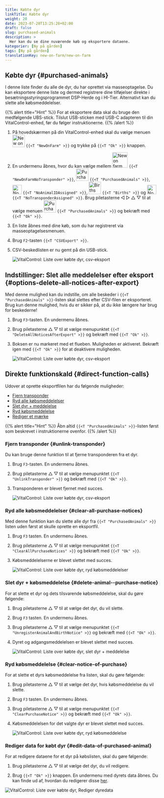 ```yaml
---
title: Købte dyr
linkTitle: Købte dyr
weight: 20
date: 2023-07-28T13:25:28+02:00
draft: false
slug: purchased-animals
description: >
  Her kan du se dine nuværende køb og eksportere dataene.
kategorier: [Ny på gården]
tags: [Ny på gården]
translationKey: new-on-farm/new-on-farm
---
```

## Købte dyr {#purchased-animals}

I denne liste finder du alle de dyr, du har oprettet via masseoptagelse. Du kan eksportere denne liste og dermed registrere dine tilføjelser direkte i besætningsstyringsprogrammet DSP-Herde og i HI-Tier. Alternativt kan du slette alle købsmeddelelser.

{{% alert title="Hint" %}}
For at eksportere data skal du bruge den medfølgende UBS-stick. Tilslut USB-sticken med USB-C adapteren til din VitalControl-enhed, før du følger instruktionerne.
{{% /alert %}}

1. På hovedskærmen på din VitalControl-enhed skal du vælge menuen <img src="/icons/main/new-on-farm.svg" width="40" align="bottom" alt="New on farm" /> `{{<T "NewOnFarm" >}}` og trykke på `{{<T "Ok" >}}` knappen.

2.  En undermenu åbnes, hvor du kan vælge mellem <img src="/icons/registration/new-on-farm-no-transponder.svg" width="50" align="bottom" alt="New on farm, no transponder" /> `{{<T "NewOnFarmNoTransponder" >}}`, <img src="/icons/main/new-on-farm.svg" width="40" align="bottom" alt="Purchased animals" /> `{{<T "PurchasedAnimals" >}}`, <img src="/icons/registration/no-eartag-number.svg" width="30" align="bottom" alt="No national animal ID" /> `{{<T "NoAnimalIDAssigned" >}}`, <img src="/icons/main/births.svg" width="40" align="bottom" alt="Births" /> `{{<T "Births" >}}` og <img src="/icons/registration/no-transponder.svg" width="30" align="bottom" alt="No transponder assigned" /> `{{<T "NoTransponderAssigned" >}}`. Brug piletasterne ◁ ▷ △ ▽ til at vælge menuen <img src="/icons/main/new-on-farm.svg" width="40" align="bottom" alt="Purchased animals" /> `{{<T "PurchasedAnimals" >}}` og bekræft med `{{<T "Ok" >}}`.

3. En liste åbnes med dine køb, som du har registreret via masseoptagelsesmenuen.


4. Brug `F2`-tasten `{{<T "CSVExport" >}}`.

5. CSV-beskedlisten er nu gemt på din USB-stick.

    ![VitalControl: Liste over købte dyr, csv-eksport](../images/purchasedanimals.png "Købte dyr, csv-eksport")

## Indstillinger: Slet alle meddelelser efter eksport {#options-delete-all-notices-after-export}

Med denne mulighed kan du indstille, om alle beskeder i `{{<T "PurchasedAnimals" >}}`-listen skal slettes efter CSV-filen er eksporteret. Brug kun denne mulighed, hvis du er sikker på, at du ikke længere har brug for beskederne!

1. Brug `F3`-tasten. En undermenu åbnes.

2. Brug piletasterne △ ▽ til at vælge menupunktet `{{<T "DeleteAllNoticesAfterExport" >}}` og bekræft med `{{<T "Ok" >}}`.

3. Boksen er nu markeret med et flueben. Muligheden er aktiveret. Bekræft igen med `{{<T "Ok" >}}` for at deaktivere muligheden.

    ![VitalControl: Liste over købte dyr, csv-eksport](../images/delete-all.png "Slet alle meddelelser efter eksport")

## Direkte funktionskald {#direct-function-calls}

Udover at oprette eksportfilen har du følgende muligheder:

- [Fjern transponder](#unlink-transponder)
- [Ryd alle købsmeddelelser](#clear-all-purchase-notices)
- [Slet dyr + meddelelse](#delete-animal--purchase-notice)
- [Ryd købsmeddelelse](#clear-notice-of-purchase)
- [Rediger et mærke](#edit-data-of-purchased-animal)

{{% alert title="Hint" %}}
Åbn altid `{{<T "PurchasedAnimals" >}}`-listen først som beskrevet i instruktionerne ovenfor.
{{% /alert %}}

### Fjern transponder {#unlink-transponder}

Du kan bruge denne funktion til at fjerne transponderen fra et dyr.

1. Brug `F3`-tasten. En undermenu åbnes.

2. Brug piletasterne △ ▽ til at vælge menupunktet `{{<T "UnlinkTransponder" >}}` og bekræft med `{{<T "Ok" >}}`.

3. Transponderen er blevet fjernet med succes.

    ![VitalControl: Liste over købte dyr, csv-eksport](../images/unlink-transponder.png "Købte dyr, fjern transponder")

### Ryd alle købsmeddelelser {#clear-all-purchase-notices}

Med denne funktion kan du slette alle dyr fra `{{<T "PurchasedAnimals" >}}` listen uden først at skulle oprette en eksportfil.

1. Brug `F3` tasten. En undermenu åbnes.

2. Brug piletasterne △ ▽ til at vælge menupunktet `{{<T "ClearAllPurchaseNotices" >}}` og bekræft med `{{<T "Ok" >}}`.

3. Købsmeddelelserne er blevet slettet med succes.

    ![VitalControl: Liste over købte dyr, ryd købsmeddelelser](../images/clear.png "Ryd alle købsmeddelelser")

### Slet dyr + købsmeddelelse {#delete-animal--purchase-notice}

For at slette et dyr og dets tilsvarende købsmeddelelse, skal du gøre følgende:

1. Brug piletasterne △ ▽ til at vælge det dyr, du vil slette.

2. Brug `F3` tasten. En undermenu åbnes.

3. Brug piletasterne △ ▽ til at vælge menupunktet `{{<T "UnregisterAnimalAndBirthNotice" >}}` og bekræft med `{{<T "Ok" >}}`.

4. Dyret og adgangsmeddelelsen er blevet slettet med succes.

    ![VitalControl: Liste over købte dyr, slet dyr + meddelelse](../images/delete.png "Slet dyr + meddelelse")

### Ryd købsmeddelelse {#clear-notice-of-purchase}

For at slette et dyrs købsmeddelelse fra listen, skal du gøre følgende:

1. Brug piletasterne △ ▽ til at vælge det dyr, hvis købsmeddelelse du vil slette.

2. Brug `F3` tasten. En undermenu åbnes.

3. Brug piletasterne △ ▽ til at vælge menupunktet `{{<T "ClearPurchaseNotice" >}}` og bekræft med `{{<T "Ok" >}}`.

4. Købsmeddelelsen for det valgte dyr er blevet slettet med succes.

    ![VitalControl: Liste over købte dyr, ryd købsmeddelelse](../images/clearnotice.png "Ryd købsmeddelelse")

### Rediger data for købt dyr {#edit-data-of-purchased-animal}

For at redigere dataene for et dyr på købslisten, skal du gøre følgende:

1. Brug piletasterne △ ▽ til at vælge det dyr, du vil redigere.

2. Brug `{{<T "Ok" >}}` knappen. En undermenu med dyrets data åbnes. Du kan finde ud af, hvordan du redigerer disse [her](/da/docs/actions/edit/#edit-animal-data).

![VitalControl: Liste over købte dyr, Rediger dyredata](../images/edit.png "Rediger data for købt dyr")
